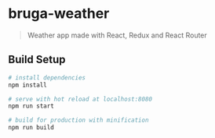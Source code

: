 # bruga-weather

> Weather app made with React, Redux and React Router

## Build Setup

``` bash
# install dependencies
npm install

# serve with hot reload at localhost:8080
npm run start

# build for production with minification
npm run build
```
